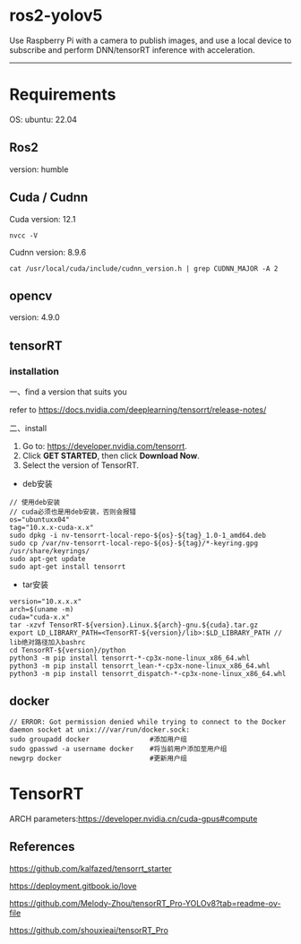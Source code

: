 # ros2-yolov5
Use Raspberry Pi with a camera to publish images, and use a local device to subscribe and perform DNN/tensorRT inference with acceleration.

--------

# Requirements

OS: ubuntu: 22.04

## Ros2

version: humble

## Cuda / Cudnn

Cuda version: 12.1

```
nvcc -V
```

Cudnn version:  8.9.6

```
cat /usr/local/cuda/include/cudnn_version.h | grep CUDNN_MAJOR -A 2
```

## opencv

version: 4.9.0

## tensorRT

### installation

一、find a version that suits you

refer to https://docs.nvidia.com/deeplearning/tensorrt/release-notes/

二、install 

1. Go to: https://developer.nvidia.com/tensorrt.
2. Click **GET STARTED**, then click **Download Now**.
3. Select the version of TensorRT.

- deb安装

```
// 使用deb安装
// cuda必须也是用deb安装，否则会报错
os="ubuntuxx04"
tag="10.x.x-cuda-x.x"
sudo dpkg -i nv-tensorrt-local-repo-${os}-${tag}_1.0-1_amd64.deb
sudo cp /var/nv-tensorrt-local-repo-${os}-${tag}/*-keyring.gpg /usr/share/keyrings/
sudo apt-get update
sudo apt-get install tensorrt
```

- tar安装

```
version="10.x.x.x"
arch=$(uname -m)
cuda="cuda-x.x"
tar -xzvf TensorRT-${version}.Linux.${arch}-gnu.${cuda}.tar.gz
export LD_LIBRARY_PATH=<TensorRT-${version}/lib>:$LD_LIBRARY_PATH // lib绝对路径加入bashrc
cd TensorRT-${version}/python
python3 -m pip install tensorrt-*-cp3x-none-linux_x86_64.whl
python3 -m pip install tensorrt_lean-*-cp3x-none-linux_x86_64.whl
python3 -m pip install tensorrt_dispatch-*-cp3x-none-linux_x86_64.whl
```

## docker

```
// ERROR: Got permission denied while trying to connect to the Docker daemon socket at unix:///var/run/docker.sock: 
sudo groupadd docker               #添加用户组
sudo gpasswd -a username docker    #将当前用户添加至用户组
newgrp docker                      #更新用户组
```

# TensorRT

ARCH parameters:https://developer.nvidia.cn/cuda-gpus#compute

## References

https://github.com/kalfazed/tensorrt_starter

https://deployment.gitbook.io/love

https://github.com/Melody-Zhou/tensorRT_Pro-YOLOv8?tab=readme-ov-file

https://github.com/shouxieai/tensorRT_Pro
